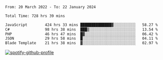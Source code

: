 <!--START_SECTION:waka-->

```txt
From: 20 March 2022 - To: 22 January 2024

Total Time: 728 hrs 39 mins

JavaScript        424 hrs 33 mins ██████████████▓░░░░░░░░░░   58.27 %
C#                98 hrs 38 mins  ███▒░░░░░░░░░░░░░░░░░░░░░   13.54 %
PHP               46 hrs 47 mins  █▓░░░░░░░░░░░░░░░░░░░░░░░   06.42 %
JSON              29 hrs 58 mins  █░░░░░░░░░░░░░░░░░░░░░░░░   04.11 %
Blade Template    21 hrs 38 mins  ▓░░░░░░░░░░░░░░░░░░░░░░░░   02.97 %
```

<!--END_SECTION:waka-->
[![spotify-github-profile](https://spotify-github-profile.vercel.app/api/view?uid=c00zprrvy9xiloa9qnco3hmng&cover_image=true&theme=novatorem&show_offline=false&background_color=121212&bar_color=53b14f&bar_color_cover=false)](https://spotify-github-profile.vercel.app/api/view?uid=c00zprrvy9xiloa9qnco3hmng&redirect=true)



